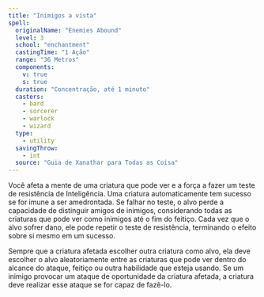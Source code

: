 ```yaml
---
title: "Inimigos a vista"
spell:
  originalName: "Enemies Abound"
  level: 3
  school: "enchantment"
  castingTime: "1 Ação"
  range: "36 Metros"
  components:
    v: true
    s: true
  duration: "Concentração, até 1 minuto"
  casters:
    - bard
    - sorcerer
    - warlock
    - wizard
  type:
    - utility
  savingThrow:
    - int
  source: "Guia de Xanathar para Todas as Coisa"
---
```


Você afeta a mente de uma criatura que pode ver e a força a fazer um teste de resistência de Inteligência. Uma criatura automaticamente tem sucesso se for imune a ser amedrontada. Se falhar no teste, o alvo perde a capacidade de distinguir amigos de inimigos, considerando todas as criaturas que pode ver como inimigos até o fim do feitiço. Cada vez que o alvo sofrer dano, ele pode repetir o teste de resistência, terminando o efeito sobre si mesmo em um sucesso.

Sempre que a criatura afetada escolher outra criatura como alvo, ela deve escolher o alvo aleatoriamente entre as criaturas que pode ver dentro do alcance do ataque, feitiço ou outra habilidade que esteja usando. Se um inimigo provocar um ataque de oportunidade da criatura afetada, a criatura deve realizar esse ataque se for capaz de fazê-lo.
